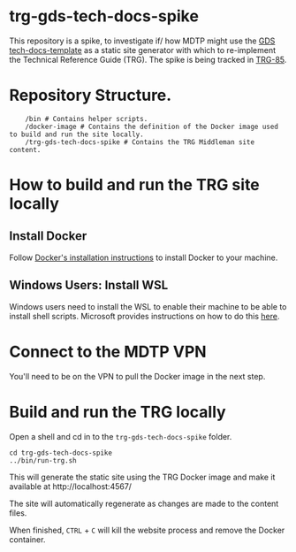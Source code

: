 # trg-gds-tech-docs-spike

This repository is a spike, to investigate if/ how MDTP might use the [GDS tech-docs-template](https://tdt-documentation.london.cloudapps.digital/) as a static site generator with which to re-implement the Technical Reference Guide (TRG). The spike is being tracked in [TRG-85](https://jira.tools.tax.service.gov.uk/browse/TRG-85).

# Repository Structure.

```shell
    /bin # Contains helper scripts.
    /docker-image # Contains the definition of the Docker image used to build and run the site locally.
    /trg-gds-tech-docs-spike # Contains the TRG Middleman site content.
```

# How to build and run the TRG site locally

## Install Docker

Follow [Docker's installation instructions][DockerInstallationInstructions] to install Docker to your machine.

## Windows Users: Install WSL

Windows users need to install the WSL to enable their machine to be able to install shell scripts. Microsoft provides instructions on how to do this [here][InstallWSL].

# Connect to the MDTP VPN

You'll need to be on the VPN to pull the Docker image in the next step.

# Build and run the TRG locally

Open a shell and cd in to the `trg-gds-tech-docs-spike` folder.

```shell
cd trg-gds-tech-docs-spike
../bin/run-trg.sh
```

This will generate the static site using the TRG Docker image and make it available at http://localhost:4567/

The site will automatically regenerate as changes are made to the content files.

When finished, `CTRL` + `C` will kill the website process and remove the Docker container.

[DockerInstallationInstructions]: https://docs.docker.com/get-docker/
[InstallWSL]: https://docs.microsoft.com/en-us/windows/wsl/install